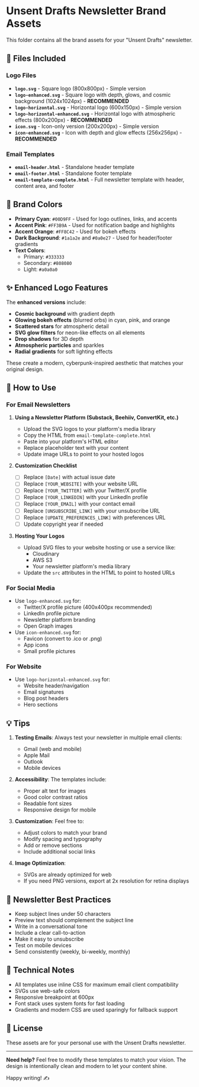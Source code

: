 # Unsent Drafts Newsletter Brand Assets

This folder contains all the brand assets for your "Unsent Drafts" newsletter.

## 📁 Files Included

### Logo Files
- **`logo.svg`** - Square logo (800x800px) - Simple version
- **`logo-enhanced.svg`** - Square logo with depth, glows, and cosmic background (1024x1024px) - **RECOMMENDED**
- **`logo-horizontal.svg`** - Horizontal logo (600x150px) - Simple version
- **`logo-horizontal-enhanced.svg`** - Horizontal logo with atmospheric effects (800x200px) - **RECOMMENDED**
- **`icon.svg`** - Icon-only version (200x200px) - Simple version
- **`icon-enhanced.svg`** - Icon with depth and glow effects (256x256px) - **RECOMMENDED**

### Email Templates
- **`email-header.html`** - Standalone header template
- **`email-footer.html`** - Standalone footer template
- **`email-template-complete.html`** - Full newsletter template with header, content area, and footer

## 🎨 Brand Colors

- **Primary Cyan**: `#00D9FF` - Used for logo outlines, links, and accents
- **Accent Pink**: `#FF3B9A` - Used for notification badge and highlights
- **Accent Orange**: `#FF8C42` - Used for bokeh effects
- **Dark Background**: `#1a1a2e` and `#0a0e27` - Used for header/footer gradients
- **Text Colors**: 
  - Primary: `#333333`
  - Secondary: `#808080`
  - Light: `#a0a0a0`

## ✨ Enhanced Logo Features

The **enhanced versions** include:
- **Cosmic background** with gradient depth
- **Glowing bokeh effects** (blurred orbs) in cyan, pink, and orange
- **Scattered stars** for atmospheric detail
- **SVG glow filters** for neon-like effects on all elements
- **Drop shadows** for 3D depth
- **Atmospheric particles** and sparkles
- **Radial gradients** for soft lighting effects

These create a modern, cyberpunk-inspired aesthetic that matches your original design.

## 🚀 How to Use

### For Email Newsletters

1. **Using a Newsletter Platform (Substack, Beehiiv, ConvertKit, etc.)**
   - Upload the SVG logos to your platform's media library
   - Copy the HTML from `email-template-complete.html`
   - Paste into your platform's HTML editor
   - Replace placeholder text with your content
   - Update image URLs to point to your hosted logos

2. **Customization Checklist**
   - [ ] Replace `[Date]` with actual issue date
   - [ ] Replace `[YOUR_WEBSITE]` with your website URL
   - [ ] Replace `[YOUR_TWITTER]` with your Twitter/X profile
   - [ ] Replace `[YOUR_LINKEDIN]` with your LinkedIn profile
   - [ ] Replace `[YOUR_EMAIL]` with your contact email
   - [ ] Replace `[UNSUBSCRIBE_LINK]` with your unsubscribe URL
   - [ ] Replace `[UPDATE_PREFERENCES_LINK]` with preferences URL
   - [ ] Update copyright year if needed

3. **Hosting Your Logos**
   - Upload SVG files to your website hosting or use a service like:
     - Cloudinary
     - AWS S3
     - Your newsletter platform's media library
   - Update the `src` attributes in the HTML to point to hosted URLs

### For Social Media

- Use `logo-enhanced.svg` for:
  - Twitter/X profile picture (400x400px recommended)
  - LinkedIn profile picture
  - Newsletter platform branding
  - Open Graph images
- Use `icon-enhanced.svg` for:
  - Favicon (convert to .ico or .png)
  - App icons
  - Small profile pictures

### For Website

- Use `logo-horizontal-enhanced.svg` for:
  - Website header/navigation
  - Email signatures
  - Blog post headers
  - Hero sections

## 💡 Tips

1. **Testing Emails**: Always test your newsletter in multiple email clients:
   - Gmail (web and mobile)
   - Apple Mail
   - Outlook
   - Mobile devices

2. **Accessibility**: The templates include:
   - Proper alt text for images
   - Good color contrast ratios
   - Readable font sizes
   - Responsive design for mobile

3. **Customization**: Feel free to:
   - Adjust colors to match your brand
   - Modify spacing and typography
   - Add or remove sections
   - Include additional social links

4. **Image Optimization**: 
   - SVGs are already optimized for web
   - If you need PNG versions, export at 2x resolution for retina displays

## 📧 Newsletter Best Practices

- Keep subject lines under 50 characters
- Preview text should complement the subject line
- Write in a conversational tone
- Include a clear call-to-action
- Make it easy to unsubscribe
- Test on mobile devices
- Send consistently (weekly, bi-weekly, monthly)

## 🔧 Technical Notes

- All templates use inline CSS for maximum email client compatibility
- SVGs use web-safe colors
- Responsive breakpoint at 600px
- Font stack uses system fonts for fast loading
- Gradients and modern CSS are used sparingly for fallback support

## 📝 License

These assets are for your personal use with the Unsent Drafts newsletter.

---

**Need help?** Feel free to modify these templates to match your vision. The design is intentionally clean and modern to let your content shine.

Happy writing! ✍️
